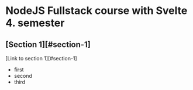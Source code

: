 # NodeJS Fullstack course with Svelte 4. semester
## [Section 1][#section-1]
[Link to section 1][#section-1]
- first
- second
- third